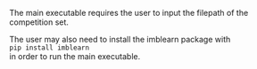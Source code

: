 The main executable requires the user to input the filepath of the competition set.

The user may also need to install the imblearn package with \
`pip install imblearn` \
in order to run the main executable.

